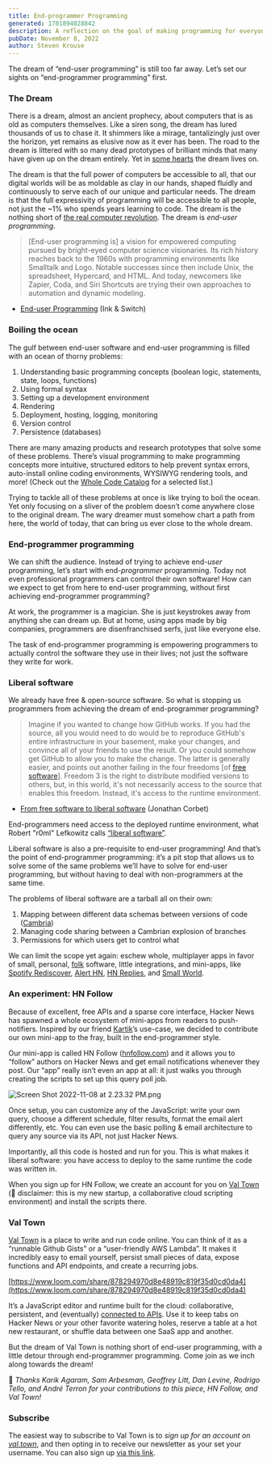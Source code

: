 ```yaml
---
title: End-programmer Programming
generated: 1701894028842
description: A reflection on the goal of making programming for everyone.
pubDate: November 8, 2022
author: Steven Krouse
---
```


The dream of “end-user programming” is still too far away. Let’s set our sights on “end-programmer programming” first.

### The Dream

There is a dream, almost an ancient prophecy, about computers that is as old as computers themselves. Like a siren song, the dream has lured thousands of us to chase it. It shimmers like a mirage, tantalizingly just over the horizon, yet remains as elusive now as it ever has been. The road to the dream is littered with so many dead prototypes of brilliant minds that many have given up on the dream entirely. Yet in [some hearts](http://futureofcoding.org) the dream lives on.

The dream is that the full power of computers be accessible to all, that our digital worlds will be as moldable as clay in our hands, shaped fluidly and continuously to serve each of our unique and particular needs. The dream is that the full expressivity of programming will be accessible to all people, not just the ~1% who spends years learning to code. The dream is the nothing short of [the real computer revolution](http://www.vpri.org/pdf/m2007007a_revolution.pdf). The dream is *end-user programming*.

> \[End-user programming is] a vision for empowered computing pursued by bright-eyed computer science visionaries. Its rich history reaches back to the 1960s with programming environments like Smalltalk and Logo. Notable successes since then include Unix, the spreadsheet, Hypercard, and HTML. And today, newcomers like Zapier, Coda, and Siri Shortcuts are trying their own approaches to automation and dynamic modeling.

- [End-user Programming](https://www.inkandswitch.com/end-user-programming/) (Ink & Switch)

>

### Boiling the ocean

The gulf between end-user software and end-user programming is filled with an ocean of thorny problems:

1. Understanding basic programming concepts (boolean logic, statements, state, loops, functions)
2. Using formal syntax
3. Setting up a development environment
4. Rendering
5. Deployment, hosting, logging, monitoring
6. Version control
7. Persistence (databases)

There are many amazing products and research prototypes that solve some of these problems. There’s visual programming to make programming concepts more intuitive, structured editors to help prevent syntax errors, auto-install online coding environments, WYSIWYG rendering tools, and more! (Check out the [Whole Code Catalog](https://futureofcoding.org/catalog/) for a selected list.)

Trying to tackle all of these problems at once is like trying to boil the ocean. Yet only focusing on a sliver of the problem doesn’t come anywhere close to the original dream. The wary dreamer must somehow chart a path from here, the world of today, that can bring us ever close to the whole dream.

### End-programmer programming

We can shift the audience. Instead of trying to achieve end-*user* programming, let’s start with end-*programmer* programming. Today not even professional programmers can control their own software! How can we expect to get from here to end-user programming, without first achieving end-programmer programming?

At work, the programmer is a magician. She is just keystrokes away from anything she can dream up. But at home, using apps made by big companies, programmers are disenfranchised serfs, just like everyone else.

The task of end-programmer programming is empowering programmers to actually control the software they use in their lives; not just the software they write for work.

### Liberal software

We already have free & open-source software. So what is stopping us programmers from achieving the dream of end-programmer programming?

> Imagine if you wanted to change how GitHub works. If you had the source, all you would need to do would be to reproduce GitHub's entire infrastructure in your basement, make your changes, and convince all of your friends to use the result. Or you could somehow get GitHub to allow you to make the change. The latter is generally easier, and points out another failing in the four freedoms \[of [free software](https://www.gnu.org/philosophy/free-sw.en.html)]. Freedom 3 is the right to distribute modified versions to others, but, in this world, it's not necessarily access to the source that enables this freedom. Instead, it's access to the runtime environment.

- [From free software to liberal software](https://lwn.net/Articles/712376/) (Jonathan Corbet)

>

End-programmers need access to the deployed runtime environment, what Robert "r0ml" Lefkowitz calls [“liberal software”](https://lwn.net/Articles/712376/).

Liberal software is also a pre-requisite to end-user programming! And that’s the point of end-programmer programming: it’s a pit stop that allows us to solve some of the same problems we’ll have to solve for end-user programming, but without having to deal with non-programmers at the same time.

The problems of liberal software are a tarball all on their own:

1. Mapping between different data schemas between versions of code ([Cambria](https://www.inkandswitch.com/cambria/))
2. Managing code sharing between a Cambrian explosion of branches
3. Permissions for which users get to control what

We can limit the scope yet again: eschew whole, multiplayer apps in favor of small, personal, [folk](https://maggieappleton.com/folk-interfaces) software, little integrations, and mini-apps, like [Spotify Rediscover](https://rile.yt/rediscover), [Alert HN](https://alerthn.com/), [HN Replies](https://hnreplies.com/), and [Small World](https://smallworld.kiwi/).

### An experiment: HN Follow

Because of excellent, free APIs and a sparse core interface, Hacker News has spawned a whole ecosystem of mini-apps from readers to push-notifiers. Inspired by our friend [Kartik](http://akkartik.name/)’s use-case, we decided to contribute our own mini-app to the fray, built in the end-programmer style.

Our mini-app is called HN Follow ([hnfollow.com](http://hnfollow.com)) and it allows you to “follow” authors on Hacker News and get email notifications whenever they post. Our “app” really isn’t even an app at all: it just walks you through creating the scripts to set up this query poll job.

![Screen Shot 2022-11-08 at 2.23.32 PM.png](./end-programmer-programming/screen_shot_2022-11-08_at_22332_pm.png)

Once setup, you can customize any of the JavaScript: write your own query, choose a different schedule, filter results, format the email alert differently, etc. You can even use the basic polling & email architecture to query any source via its API, not just Hacker News.

Importantly, all this code is hosted and run for you. This is what makes it liberal software: you have access to deploy to the same runtime the code was written in.

When you sign up for HN Follow, we create an account for you on [Val Town](https://val.town) (👋 disclaimer: this is my new startup, a collaborative cloud scripting environment) and install the scripts there.

### Val Town

[Val Town](https://val.town) is a place to write and run code online. You can think of it as a “runnable Github Gists” or a “user-friendly AWS Lambda”. It makes it incredibly easy to email yourself, persist small pieces of data, expose functions and API endpoints, and create a recurring jobs.

[https://www.loom.com/share/878294970d8e48919c819f35d0cd0da4](https://www.loom.com/share/878294970d8e48919c819f35d0cd0da4)

It’s a JavaScript editor and runtime built for the cloud: collaborative, persistent, and (eventually) [connected to APIs](https://twitter.com/stevekrouse/status/1557746449600991232). Use it to keep tabs on Hacker News or your other favorite watering holes, reserve a table at a hot new restaurant, or shuffle data between one SaaS app and another.

But the dream of Val Town is nothing short of end-user programming, with a little detour through end-programmer programming. Come join as we inch along towards the dream!

🙏 *Thanks Karik Agaram, Sam Arbesman, Geoffrey Litt, Dan Levine, Rodrigo Tello, and André Terron for your contributions to this piece, HN Follow, and Val Town!*

### Subscribe

The easiest way to subscribe to Val Town is to *sign up for an account on [val.town](http://val.town)*, and then opting in to receive our newsletter as your set your username. You can also sign up [via this link](https://cdn.forms-content.sg-form.com/6c6893f3-38e6-11ed-b573-a6c391c68d4b).
